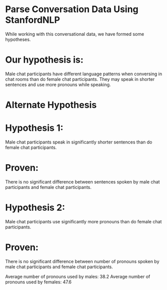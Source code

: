 # Parse Conversation Data Using StanfordNLP

While working with this conversational data, we have formed some hypotheses.

# Our hypothesis is:

Male chat participants have different language patterns when conversing in chat rooms than do female chat participants. They may speak in shorter sentences and use more pronouns while speaking.

# Alternate Hypothesis

# Hypothesis 1: 
Male chat participants speak in significantly shorter sentences than do female chat participants.

# Proven: 
There is no significant difference between sentences spoken by male chat participants and female chat participants.

# Hypothesis 2: 
Male chat participants use significantly more pronouns than do female chat participants.

# Proven: 
There is no significant difference between number of pronouns spoken by male chat participants and female chat participants.

Average number of pronouns used by males: 38.2
Average number of pronouns used by females: 47.6
